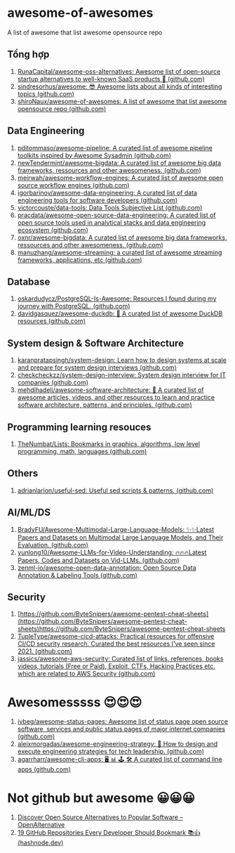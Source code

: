 # awesome-of-awesomes
A list of awesome that list awesome opensource repo
<br>

## Tổng hợp
1. [RunaCapital/awesome-oss-alternatives: Awesome list of open-source startup alternatives to well-known SaaS products 🚀 (github.com)](https://github.com/RunaCapital/awesome-oss-alternatives)
2. [sindresorhus/awesome: 😎 Awesome lists about all kinds of interesting topics (github.com)](https://github.com/sindresorhus/awesome)
3. [shiroNaux/awesome-of-awesomes: A list of awesome that list awesome opensource repo (github.com)](https://github.com/shiroNaux/awesome-of-awesomes)

## Data Engineering
1. [pditommaso/awesome-pipeline: A curated list of awesome pipeline toolkits inspired by Awesome Sysadmin (github.com)](https://github.com/pditommaso/awesome-pipeline)
2. [newTendermint/awesome-bigdata: A curated list of awesome big data frameworks, ressources and other awesomeness. (github.com)](https://github.com/newTendermint/awesome-bigdata)
3. [meirwah/awesome-workflow-engines: A curated list of awesome open source workflow engines (github.com)](https://github.com/meirwah/awesome-workflow-engines)
4. [igorbarinov/awesome-data-engineering: A curated list of data engineering tools for software developers (github.com)](https://github.com/igorbarinov/awesome-data-engineering)
5. [victorcouste/data-tools: Data Tools Subjective List (github.com)](https://github.com/victorcouste/data-tools)
6. [pracdata/awesome-open-source-data-engineering: A curated list of open source tools used in analytical stacks and data engineering ecosystem (github.com)](https://github.com/pracdata/awesome-open-source-data-engineering)
7. [oxnr/awesome-bigdata: A curated list of awesome big data frameworks, ressources and other awesomeness. (github.com)](https://github.com/oxnr/awesome-bigdata)
8. [manuzhang/awesome-streaming: a curated list of awesome streaming frameworks, applications, etc (github.com)](https://github.com/manuzhang/awesome-streaming)

## Database
1. [oskardudycz/PostgreSQL-Is-Awesome: Resources I found during my journey with PostgreSQL. (github.com)](https://github.com/oskardudycz/PostgreSQL-Is-Awesome)
2. [davidgasquez/awesome-duckdb: 🦆 A curated list of awesome DuckDB resources (github.com)](https://github.com/davidgasquez/awesome-duckdb)

## System design & Software Architecture
1. [karanpratapsingh/system-design: Learn how to design systems at scale and prepare for system design interviews (github.com)](https://github.com/karanpratapsingh/system-design)
2. [checkcheckzz/system-design-interview: System design interview for IT companies (github.com)](https://github.com/checkcheckzz/system-design-interview)
3. [mehdihadeli/awesome-software-architecture: 🚀 A curated list of awesome articles, videos, and other resources to learn and practice software architecture, patterns, and principles. (github.com)](https://github.com/mehdihadeli/awesome-software-architecture)

## Programming learning resouces
1. [TheNumbat/Lists: Bookmarks in graphics, algorithms, low level programming, math, languages (github.com)](https://github.com/TheNumbat/Lists)

## Others
1. [adrianlarion/useful-sed: Useful sed scripts & patterns. (github.com)](https://github.com/adrianlarion/useful-sed)

## AI/ML/DS
1. [BradyFU/Awesome-Multimodal-Large-Language-Models: :sparkles::sparkles:Latest Papers and Datasets on Multimodal Large Language Models, and Their Evaluation. (github.com)](https://github.com/BradyFU/Awesome-Multimodal-Large-Language-Models)
2. [yunlong10/Awesome-LLMs-for-Video-Understanding: 🔥🔥🔥Latest Papers, Codes and Datasets on Vid-LLMs. (github.com)](https://github.com/yunlong10/Awesome-LLMs-for-Video-Understanding)
3. [zenml-io/awesome-open-data-annotation: Open Source Data Annotation & Labeling Tools (github.com)](https://github.com/zenml-io/awesome-open-data-annotation)

## Security
1. [https://github.com/ByteSnipers/awesome-pentest-cheat-sheets](https://github.com/ByteSnipers/awesome-pentest-cheat-sheets)https://github.com/ByteSnipers/awesome-pentest-cheat-sheets
2. [TupleType/awesome-cicd-attacks: Practical resources for offensive CI/CD security research. Curated the best resources I've seen since 2021. (github.com)](https://github.com/TupleType/awesome-cicd-attacks)
3. [jassics/awesome-aws-security: Curated list of links, references, books videos, tutorials (Free or Paid), Exploit, CTFs, Hacking Practices etc. which are related to AWS Security (github.com)](https://github.com/jassics/awesome-aws-security)

# Awesomesssss 😍😍😍
1. [ivbeg/awesome-status-pages: Awesome list of status page open source software, services and public status pages of major internet companies (github.com)](https://github.com/ivbeg/awesome-status-pages)
2. [aleixmorgadas/awesome-engineering-strategy: 🎉 How to design and execute engineering strategies for tech leadership. (github.com)](https://github.com/aleixmorgadas/awesome-engineering-strategy)
3. [agarrharr/awesome-cli-apps: 🖥 📊 🕹 🛠 A curated list of command line apps (github.com)](https://github.com/agarrharr/awesome-cli-apps)

# Not github but awesome 😀😀😀
1. [Discover Open Source Alternatives to Popular Software – OpenAlternative](https://openalternative.co/)
2. [19 GitHub Repositories Every Developer Should Bookmark 📚👍 (hashnode.dev)](https://madza.hashnode.dev/19-github-repositories-every-developer-should-bookmark)
